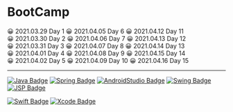 # BootCamp


 
 😀 2021.03.29 Day 1   😀 2021.04.05 Day 6 😀 2021.04.12 Day 11<br>
 😀 2021.03.30 Day 2   😀 2021.04.06 Day 7 😀 2021.04.13 Day 12<br>
 😀 2021.03.31 Day 3   😀 2021.04.07 Day 8 😀 2021.04.14 Day 13<br>
 😀 2021.04.01 Day 4   😀 2021.04.08 Day 9 😀 2021.04.15 Day 14<br>
 😀 2021.04.02 Day 5   😀 2021.04.09 Day 10 😀 2021.04.16 Day 15<br>
 



<hr></hr>

[![Java Badge](https://img.shields.io/badge/Java-007396?style=for-the-badge&logo=java&logoColor=black)](http://java.com/) 
[![Spring Badge](https://img.shields.io/badge/Spring-6DB33F?style=for-the-badge&logo=spring&logoColor=black)](http://spring.io/)
[![AndroidStudio Badge](https://img.shields.io/badge/Androidstudio-3DDC84?style=for-the-badge&logo=android-studio&logoColor=black)](http://developer.android.com/)
[![Swing Badge](https://img.shields.io/badge/Swing-3DDC84?style=for-the-badge&logo=swing&logoColor=black)](http://javatpoint.com/)
[![JSP Badge](https://img.shields.io/badge/JSP-3DDC84?style=for-the-badge&logo=jsp&logoColor=black)](https://www.oracle.com/java/technologies/jspt.html)


[![Swift Badge](https://img.shields.io/badge/Swift-FA7343?style=for-the-badge&logo=swift&logoColor=black)](http://developer.apple.com/)
[![Xcode Badge](https://img.shields.io/badge/Xcode-1575F9?style=for-the-badge&logo=xcode&logoColor=black)](http://developer.apple.com/)


